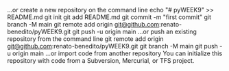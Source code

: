…or create a new repository on the command line
echo "# pyWEEK9" >> README.md
git init
git add README.md
git commit -m "first commit"
git branch -M main
git remote add origin git@github.com:renato-benedito/pyWEEK9.git
git push -u origin main
…or push an existing repository from the command line
git remote add origin git@github.com:renato-benedito/pyWEEK9.git
git branch -M main
git push -u origin main
…or import code from another repository
You can initialize this repository with code from a Subversion, Mercurial, or TFS project.